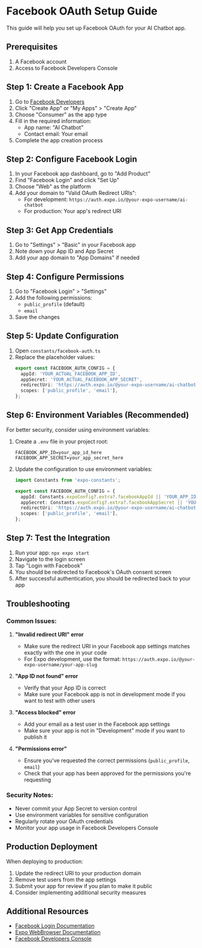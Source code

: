 # Facebook OAuth Setup Guide

This guide will help you set up Facebook OAuth for your AI Chatbot app.

## Prerequisites

1. A Facebook account
2. Access to Facebook Developers Console

## Step 1: Create a Facebook App

1. Go to [Facebook Developers](https://developers.facebook.com/)
2. Click "Create App" or "My Apps" > "Create App"
3. Choose "Consumer" as the app type
4. Fill in the required information:
   - App name: "AI Chatbot"
   - Contact email: Your email
5. Complete the app creation process

## Step 2: Configure Facebook Login

1. In your Facebook app dashboard, go to "Add Product"
2. Find "Facebook Login" and click "Set Up"
3. Choose "Web" as the platform
4. Add your domain to "Valid OAuth Redirect URIs":
   - For development: `https://auth.expo.io/@your-expo-username/ai-chatbot`
   - For production: Your app's redirect URI

## Step 3: Get App Credentials

1. Go to "Settings" > "Basic" in your Facebook app
2. Note down your App ID and App Secret
3. Add your app domain to "App Domains" if needed

## Step 4: Configure Permissions

1. Go to "Facebook Login" > "Settings"
2. Add the following permissions:
   - `public_profile` (default)
   - `email`
3. Save the changes

## Step 5: Update Configuration

1. Open `constants/facebook-auth.ts`
2. Replace the placeholder values:
   ```typescript
   export const FACEBOOK_AUTH_CONFIG = {
     appId: 'YOUR_ACTUAL_FACEBOOK_APP_ID',
     appSecret: 'YOUR_ACTUAL_FACEBOOK_APP_SECRET',
     redirectUri: 'https://auth.expo.io/@your-expo-username/ai-chatbot',
     scopes: ['public_profile', 'email'],
   };
   ```

## Step 6: Environment Variables (Recommended)

For better security, consider using environment variables:

1. Create a `.env` file in your project root:
   ```
   FACEBOOK_APP_ID=your_app_id_here
   FACEBOOK_APP_SECRET=your_app_secret_here
   ```

2. Update the configuration to use environment variables:
   ```typescript
   import Constants from 'expo-constants';
   
   export const FACEBOOK_AUTH_CONFIG = {
     appId: Constants.expoConfig?.extra?.facebookAppId || 'YOUR_APP_ID',
     appSecret: Constants.expoConfig?.extra?.facebookAppSecret || 'YOUR_APP_SECRET',
     redirectUri: 'https://auth.expo.io/@your-expo-username/ai-chatbot',
     scopes: ['public_profile', 'email'],
   };
   ```

## Step 7: Test the Integration

1. Run your app: `npx expo start`
2. Navigate to the login screen
3. Tap "Login with Facebook"
4. You should be redirected to Facebook's OAuth consent screen
5. After successful authentication, you should be redirected back to your app

## Troubleshooting

### Common Issues:

1. **"Invalid redirect URI" error**
   - Make sure the redirect URI in your Facebook app settings matches exactly with the one in your code
   - For Expo development, use the format: `https://auth.expo.io/@your-expo-username/your-app-slug`

2. **"App ID not found" error**
   - Verify that your App ID is correct
   - Make sure your Facebook app is not in development mode if you want to test with other users

3. **"Access blocked" error**
   - Add your email as a test user in the Facebook app settings
   - Make sure your app is not in "Development" mode if you want to publish it

4. **"Permissions error"**
   - Ensure you've requested the correct permissions (`public_profile`, `email`)
   - Check that your app has been approved for the permissions you're requesting

### Security Notes:

- Never commit your App Secret to version control
- Use environment variables for sensitive configuration
- Regularly rotate your OAuth credentials
- Monitor your app usage in Facebook Developers Console

## Production Deployment

When deploying to production:

1. Update the redirect URI to your production domain
2. Remove test users from the app settings
3. Submit your app for review if you plan to make it public
4. Consider implementing additional security measures

## Additional Resources

- [Facebook Login Documentation](https://developers.facebook.com/docs/facebook-login/)
- [Expo WebBrowser Documentation](https://docs.expo.dev/versions/latest/sdk/webbrowser/)
- [Facebook Developers Console](https://developers.facebook.com/) 